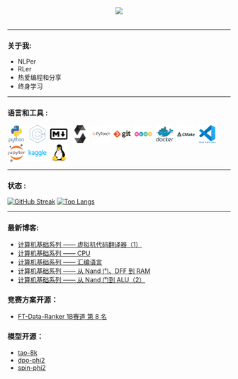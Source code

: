<div id="header" align="center">
  <img src="https://media.giphy.com/media/M9gbBd9nbDrOTu1Mqx/giphy.gif" width="100"/>
  <div><img src="https://komarev.com/ghpvc/?username=amulil&style=flat-square&color=blue&label=  +访问量+  &style=flat-square&style=plastic" alt=""/></div>
</div>

---

### 关于我:
- NLPer
- RLer
- 热爱编程和分享
- 终身学习

---

### 语言和工具 :
<div>
  <img src="https://github.com/devicons/devicon/blob/master/icons/python/python-original-wordmark.svg" title="python" alt="python" width="40" height="40"/>&nbsp;
  <img src="https://github.com/devicons/devicon/blob/master/icons/cplusplus/cplusplus-line.svg" title="c++" alt="C++" width="40" height="40"/>&nbsp;
  <img src="https://github.com/devicons/devicon/blob/master/icons/markdown/markdown-original.svg" title="original" alt="original" width="40" height="40"/>&nbsp;
  <img src="https://github.com/devicons/devicon/blob/master/icons/solidity/solidity-original.svg" title="solidity" alt=solidity" width="40" height="40"/>&nbsp;
  <img src="https://github.com/devicons/devicon/blob/master/icons/pytorch/pytorch-original-wordmark.svg" title="pytorch" alt="pytorch" width="40" height="40"/>&nbsp;
  <img src="https://github.com/devicons/devicon/blob/master/icons/git/git-original-wordmark.svg" title="Git" **alt="Git" width="40" height="40"/>&nbsp;
  <img src="https://github.com/devicons/devicon/blob/master/icons/hugo/hugo-original-wordmark.svg" title="kaggle" alt=kaggle" width="40" height="40"/>&nbsp;
  <img src="https://github.com/devicons/devicon/blob/master/icons/docker/docker-original-wordmark.svg" title="docker" alt="docker" width="40" height="40"/>&nbsp;
  <img src="https://github.com/devicons/devicon/blob/master/icons/cmake/cmake-original-wordmark.svg" title="cmake" alt="cmake" width="40" height="40"/>&nbsp;
  <img src="https://github.com/devicons/devicon/blob/master/icons/vscode/vscode-original-wordmark.svg" title="vscode" alt="vscode" width="40" height="40"/>&nbsp;
  <img src="https://github.com/devicons/devicon/blob/master/icons/jupyter/jupyter-original-wordmark.svg" title="jupyter" alt="jupyter" width="40" height="40"/>&nbsp;
  <img src="https://github.com/devicons/devicon/blob/master/icons/kaggle/kaggle-original-wordmark.svg" title="kaggle" alt=kaggle" width="40" height="40"/>&nbsp;
  <img src="https://github.com/devicons/devicon/blob/master/icons/linux/linux-original.svg" title="linux" alt=linux" width="40" height="40"/>&nbsp;
</div>

---

### 状态 :
[![GitHub Streak](http://github-readme-streak-stats.herokuapp.com?user=amulil&theme=modern-lilac&border_radius=20&locale=zh_Hans&date_format=%5BY.%5Dn.j)](https://git.io/streak-stats)
[![Top Langs](https://github-readme-stats-git-masterrstaa-rickstaa.vercel.app/api/top-langs/?username=amulil&layout=compact&theme=vision-friendly-dark)](https://github.com/anuraghazra/github-readme-stats)

---

### 最新博客:
<!-- BLOG-POST-LIST:START -->
- [计算机基础系列 —— 虚拟机代码翻译器（1）](https://zhuanlan.zhihu.com/p/605659386)
- [计算机基础系列 —— CPU](https://zhuanlan.zhihu.com/p/604679537)
- [计算机基础系列 —— 汇编语言](https://zhuanlan.zhihu.com/p/604463374)
- [计算机基础系列 —— 从 Nand 门、DFF 到 RAM](https://zhuanlan.zhihu.com/p/603923311)
- [计算机基础系列 —— 从 Nand 门到 ALU（2）](https://zhuanlan.zhihu.com/p/603872878)
<!-- BLOG-POST-LIST:END -->

### 竞赛方案开源：
- [FT-Data-Ranker 1B赛道 第 8 名](https://github.com/amulil/FT-Data-Ranker-1B-No.8)

### 模型开源：
- [tao-8k](https://huggingface.co/amu/tao-8k)
- [dpo-phi2](https://huggingface.co/amu/dpo-phi2)
- [spin-phi2](https://huggingface.co/amu/spin-phi2)



